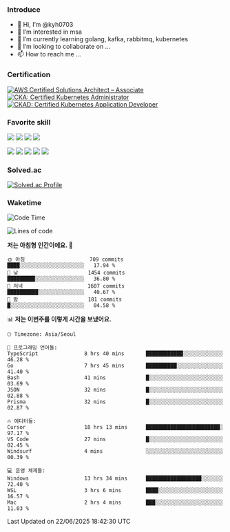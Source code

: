 ### Introduce

<!---
kyh0703/kyh0703 is a ✨ special ✨ repository because its `README.md` (this file) appears on your GitHub profile.
You can click the Preview link to take a look at your changes.
--->

- 👋 Hi, I’m @kyh0703
- 👀 I’m interested in msa
- 🌱 I’m currently learning golang, kafka, rabbitmq, kubernetes
- 💞️ I’m looking to collaborate on ...
- 📫 How to reach me ...

### Certification

<!--START_SECTION:badges-->
[![AWS Certified Solutions Architect – Associate](https://images.credly.com/size/110x110/images/0e284c3f-5164-4b21-8660-0d84737941bc/image.png)](http://www.credly.com/badges/09892086-1381-46b2-bf2d-b67c96fef65f "AWS Certified Solutions Architect – Associate")
[![CKA: Certified Kubernetes Administrator](https://images.credly.com/size/110x110/images/8b8ed108-e77d-4396-ac59-2504583b9d54/cka_from_cncfsite__281_29.png)](http://www.credly.com/badges/fdcd089e-c598-4c77-8383-73de53513b4b "CKA: Certified Kubernetes Administrator")
[![CKAD: Certified Kubernetes Application Developer](https://images.credly.com/size/110x110/images/cc8adc83-1dc6-4d57-8e20-22171247e052/blob)](http://www.credly.com/badges/d01db81e-fc4f-489b-bd4f-3439d9fe33aa "CKAD: Certified Kubernetes Application Developer")
<!--END_SECTION:badges-->

### Favorite skill

<img src="https://img.shields.io/badge/C-000000?style=flat&logo=c&logoColor=A8B9CC" /> <img src="https://img.shields.io/badge/C++-000000?style=flat&logo=c%2B%2B&logoColor=00599C" /> <img src="https://img.shields.io/badge/Go-000000?style=flat&logo=go&logoColor=00ADD8" /> <img src="https://img.shields.io/badge/nodejs-000000?style=flat&logo=node.js&logoColor=A8B9CC" />

<img src="https://img.shields.io/badge/Docker-000000?style=flat&logo=docker&logoColor=2496ED"/> <img src="https://img.shields.io/badge/Kubernetes-000000?style=flat&logo=kubernetes&logoColor=326CE5"/> <img src="https://img.shields.io/badge/rancher-000000?style=flat&logo=rancher&logoColor=0075A8"/> <img src="https://img.shields.io/badge/harbor-000000?style=flat&logo=harbor&logoColor=60B932"/> <img src="https://img.shields.io/badge/ceph-000000?style=flat&logo=ceph&logoColor=EF5C55"/>

### Solved.ac

[![Solved.ac Profile](http://mazassumnida.wtf/api/generate_badge?boj=kyh0703)](https://solved.ac/kyh0703)

### Waketime

<!--START_SECTION:waka-->
![Code Time](http://img.shields.io/badge/Code%20Time-4%2C338%20hrs%2010%20mins-blue)

![Lines of code](https://img.shields.io/badge/%EC%A0%80%EB%8A%94%20%EC%97%AC%ED%83%9C%EA%B9%8C%EC%A7%80%20-7.3%20million%20%EC%A4%84%EC%9D%98%20%EC%BD%94%EB%93%9C%EB%A5%BC%20%EC%9E%91%EC%84%B1%ED%96%88%EC%96%B4%EC%9A%94.-blue)

**저는 아침형 인간이에요. 🐤** 

```text
🌞 아침                     709 commits         ████░░░░░░░░░░░░░░░░░░░░░   17.94 % 
🌆 낮　                     1454 commits        █████████░░░░░░░░░░░░░░░░   36.80 % 
🌃 저녁                     1607 commits        ██████████░░░░░░░░░░░░░░░   40.67 % 
🌙 밤　                     181 commits         █░░░░░░░░░░░░░░░░░░░░░░░░   04.58 % 
```


📊 **저는 이번주를 이렇게 시간을 보냈어요.** 

```text
🕑︎ Timezone: Asia/Seoul

💬 프로그래밍 언어들: 
TypeScript               8 hrs 40 mins       ████████████░░░░░░░░░░░░░   46.28 % 
Go                       7 hrs 45 mins       ██████████░░░░░░░░░░░░░░░   41.40 % 
Bash                     41 mins             █░░░░░░░░░░░░░░░░░░░░░░░░   03.69 % 
JSON                     32 mins             █░░░░░░░░░░░░░░░░░░░░░░░░   02.88 % 
Prisma                   32 mins             █░░░░░░░░░░░░░░░░░░░░░░░░   02.87 % 

🔥 에디터들: 
Cursor                   18 hrs 13 mins      ████████████████████████░   97.17 % 
VS Code                  27 mins             █░░░░░░░░░░░░░░░░░░░░░░░░   02.45 % 
Windsurf                 4 mins              ░░░░░░░░░░░░░░░░░░░░░░░░░   00.39 % 

💻 운영 체제들: 
Windows                  13 hrs 34 mins      ██████████████████░░░░░░░   72.40 % 
WSL                      3 hrs 6 mins        ████░░░░░░░░░░░░░░░░░░░░░   16.57 % 
Mac                      2 hrs 4 mins        ███░░░░░░░░░░░░░░░░░░░░░░   11.03 % 
```


 Last Updated on 22/06/2025 18:42:30 UTC
<!--END_SECTION:waka-->
